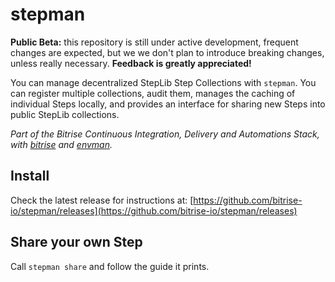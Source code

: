 # stepman

**Public Beta:** this repository is still under active development,
frequent changes are expected, but we we don't plan to introduce breaking changes,
unless really necessary. **Feedback is greatly appreciated!**

You can manage decentralized StepLib Step Collections with `stepman`.
You can register multiple collections, audit them, manages the caching of individual Steps locally,
and provides an interface for sharing new Steps into public StepLib collections.

*Part of the Bitrise Continuous Integration, Delivery and Automations Stack,
with [bitrise](https://github.com/bitrise-io/bitrise) and [envman](https://github.com/bitrise-io/envman).*

## Install

Check the latest release for instructions at: [https://github.com/bitrise-io/stepman/releases](https://github.com/bitrise-io/stepman/releases)


## Share your own Step

Call `stepman share` and follow the guide it prints.
